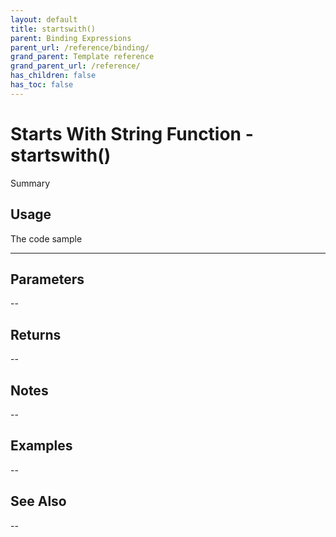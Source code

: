```yaml
---
layout: default
title: startswith()
parent: Binding Expressions
parent_url: /reference/binding/
grand_parent: Template reference
grand_parent_url: /reference/
has_children: false
has_toc: false
---
```


# Starts With String Function - startswith()

Summary

## Usage

 The code sample

---

## Parameters

--

## Returns 

--

## Notes


-- 

## Examples


--


## See Also


--

